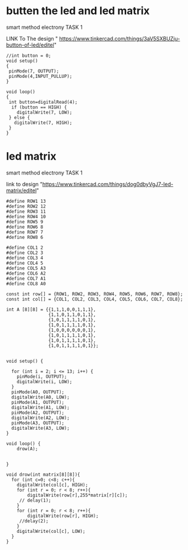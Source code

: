 # butten the led and led matrix
 smart method electrony  TASK 1

 LINK To The design " https://www.tinkercad.com/things/3aV5SXBUZju-button-of-led/editel"
 ```
 //int button = 0;
void setup()
{
  pinMode(7, OUTPUT);
  pinMode(4,INPUT_PULLUP);
}

void loop()
{
  int button=digitalRead(4);
   if (button == HIGH) {
     digitalWrite(7, LOW);
  } else {
    digitalWrite(7, HIGH);
  }
}
```


 # led matrix
smart method electrony TASK 1

link to design "https://www.tinkercad.com/things/dog0dbyVgJ7-led-matrix/editel"

```
#define ROW1 13
#define ROW2 12
#define ROW3 11
#define ROW4 10
#define ROW5 9
#define ROW6 8
#define ROW7 7
#define ROW8 6

#define COL1 2
#define COL2 3
#define COL3 4
#define COL4 5
#define COL5 A3
#define COL6 A2
#define COL7 A1
#define COL8 A0

const int row[] = {ROW1, ROW2, ROW3, ROW4, ROW5, ROW6, ROW7, ROW8};
const int col[] = {COL1, COL2, COL3, COL4, COL5, COL6, COL7, COL8};

int A [8][8] = {{1,1,1,0,0,1,1,1},
                {1,1,0,1,1,0,1,1},
                {1,0,1,1,1,1,0,1},
                {1,0,1,1,1,1,0,1},
                {1,0,0,0,0,0,0,1},
                {1,0,1,1,1,1,0,1},
                {1,0,1,1,1,1,0,1},
                {1,0,1,1,1,1,0,1}};


void setup() {

  for (int i = 2; i <= 13; i++) {
  	pinMode(i, OUTPUT);
    digitalWrite(i, LOW);
  }
  pinMode(A0, OUTPUT);
  digitalWrite(A0, LOW);
  pinMode(A1, OUTPUT);
  digitalWrite(A1, LOW);
  pinMode(A2, OUTPUT);
  digitalWrite(A2, LOW);
  pinMode(A3, OUTPUT);
  digitalWrite(A3, LOW);
}

void loop() {
	drow(A);
  	
  	
}

void drow(int matrix[8][8]){
  for (int c=0; c<8; c++){
  	digitalWrite(col[c], HIGH);
    for (int r = 0; r < 8; r++){
    	digitalWrite(row[r],255*matrix[r][c]);
     // delay(1);
    }
    for (int r = 0; r < 8; r++){
    	digitalWrite(row[r], HIGH);
     //delay(2);
    }
    digitalWrite(col[c], LOW);
  }
}
```




 
